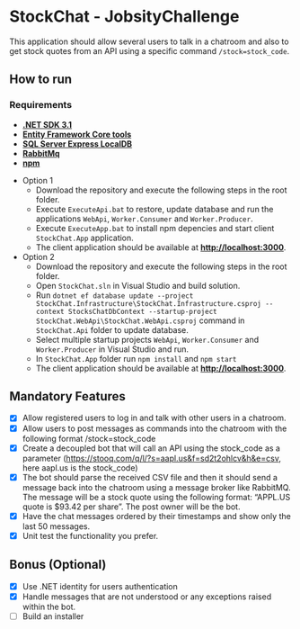 # StockChat - JobsityChallenge
This application should allow several users to talk in a chatroom and also to get stock quotes
from an API using a specific command `/stock=stock_code`.


## How to run
### Requirements
* **[.NET SDK 3.1](https://dotnet.microsoft.com/download/dotnet/3.1)**
* **[Entity Framework Core tools](https://docs.microsoft.com/en-us/ef/core/cli/dotnet)**
* **[SQL Server Express LocalDB](https://docs.microsoft.com/en-us/sql/database-engine/configure-windows/sql-server-express-localdb?view=sql-server-ver15)**
* **[RabbitMq](https://www.rabbitmq.com/download.html)**
* **[npm](https://nodejs.org/en/download/)**

- Option 1
  - Download the repository and execute the following steps in the root folder.
  - Execute `ExecuteApi.bat` to restore, update database and run the applications `WebApi`, `Worker.Consumer` and `Worker.Producer`.
  - Execute `ExecuteApp.bat` to install npm depencies and start client `StockChat.App` application.
  - The client application should be available at **[http://localhost:3000](http://localhost:3000)**.
- Option 2
  - Download the repository and execute the following steps in the root folder.
  - Open `StockChat.sln` in Visual Studio and build solution.
  - Run `dotnet ef database update --project StockChat.Infrastructure\StockChat.Infrastructure.csproj --context StocksChatDbContext --startup-project StockChat.WebApi\StockChat.WebApi.csproj` command in `StockChat.Api` folder to update database.
  - Select multiple startup projects `WebApi`, `Worker.Consumer` and `Worker.Producer` in Visual Studio and run.
  - In `StockChat.App` folder run `npm install` and `npm start`
  - The client application should be available at **[http://localhost:3000](http://localhost:3000)**.
  
## Mandatory Features
- [x] Allow registered users to log in and talk with other users in a chatroom.
- [x] Allow users to post messages as commands into the chatroom with the following format
/stock=stock_code
- [x] Create a decoupled bot that will call an API using the stock_code as a parameter
(https://stooq.com/q/l/?s=aapl.us&f=sd2t2ohlcv&h&e=csv, here aapl.us is the
stock_code)
- [x] The bot should parse the received CSV file and then it should send a message back into
the chatroom using a message broker like RabbitMQ. The message will be a stock quote
using the following format: “APPL.US quote is $93.42 per share”. The post owner will be
the bot.
- [x] Have the chat messages ordered by their timestamps and show only the last 50
messages.
- [x] Unit test the functionality you prefer.

## Bonus (Optional)
- [x] Use .NET identity for users authentication
- [x] Handle messages that are not understood or any exceptions raised within the bot.
- [ ] Build an installer
